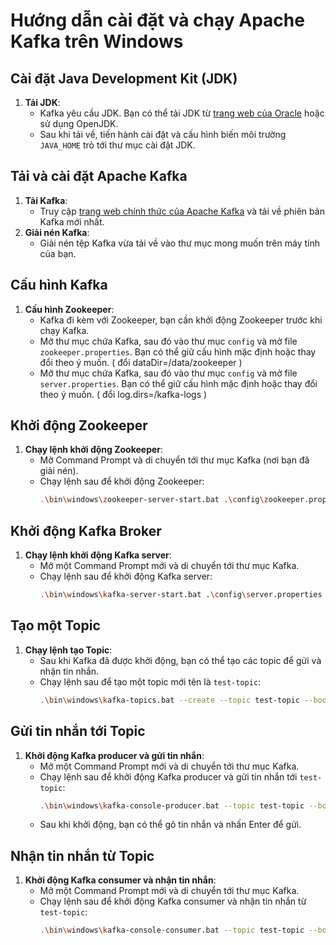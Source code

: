 # Hướng dẫn cài đặt và chạy Apache Kafka trên Windows

## Cài đặt Java Development Kit (JDK)

1. **Tải JDK**:
   - Kafka yêu cầu JDK. Bạn có thể tải JDK từ [trang web của Oracle](https://www.oracle.com/java/technologies/javase-jdk11-downloads.html) hoặc sử dụng OpenJDK.
   - Sau khi tải về, tiến hành cài đặt và cấu hình biến môi trường `JAVA_HOME` trỏ tới thư mục cài đặt JDK.

## Tải và cài đặt Apache Kafka

1. **Tải Kafka**:
   - Truy cập [trang web chính thức của Apache Kafka](https://kafka.apache.org/downloads) và tải về phiên bản Kafka mới nhất.
2. **Giải nén Kafka**:
   - Giải nén tệp Kafka vừa tải về vào thư mục mong muốn trên máy tính của bạn.

## Cấu hình Kafka

1. **Cấu hình Zookeeper**:
   - Kafka đi kèm với Zookeeper, bạn cần khởi động Zookeeper trước khi chạy Kafka.
   - Mở thư mục chứa Kafka, sau đó vào thư mục `config` và mở file `zookeeper.properties`. Bạn có thể giữ cấu hình mặc định hoặc thay đổi theo ý muốn. ( đổi dataDir=/data/zookeeper )
   - Mở thư mục chứa Kafka, sau đó vào thư mục `config` và mở file `server.properties`. Bạn có thể giữ cấu hình mặc định hoặc thay đổi theo ý muốn. ( đổi log.dirs=/kafka-logs )

## Khởi động Zookeeper

1. **Chạy lệnh khởi động Zookeeper**:
   - Mở Command Prompt và di chuyển tới thư mục Kafka (nơi bạn đã giải nén).
   - Chạy lệnh sau để khởi động Zookeeper:
     ```sh
     .\bin\windows\zookeeper-server-start.bat .\config\zookeeper.properties
     ```

## Khởi động Kafka Broker

1. **Chạy lệnh khởi động Kafka server**:
   - Mở một Command Prompt mới và di chuyển tới thư mục Kafka.
   - Chạy lệnh sau để khởi động Kafka server:
     ```sh
     .\bin\windows\kafka-server-start.bat .\config\server.properties
     ```

## Tạo một Topic

1. **Chạy lệnh tạo Topic**:
   - Sau khi Kafka đã được khởi động, bạn có thể tạo các topic để gửi và nhận tin nhắn.
   - Chạy lệnh sau để tạo một topic mới tên là `test-topic`:
     ```sh
     .\bin\windows\kafka-topics.bat --create --topic test-topic --bootstrap-server localhost:9092 --partitions 1 --replication-factor 1
     ```

## Gửi tin nhắn tới Topic

1. **Khởi động Kafka producer và gửi tin nhắn**:
   - Mở một Command Prompt mới và di chuyển tới thư mục Kafka.
   - Chạy lệnh sau để khởi động Kafka producer và gửi tin nhắn tới `test-topic`:
     ```sh
     .\bin\windows\kafka-console-producer.bat --topic test-topic --bootstrap-server localhost:9092
     ```
   - Sau khi khởi động, bạn có thể gõ tin nhắn và nhấn Enter để gửi.

## Nhận tin nhắn từ Topic

1. **Khởi động Kafka consumer và nhận tin nhắn**:
   - Mở một Command Prompt mới và di chuyển tới thư mục Kafka.
   - Chạy lệnh sau để khởi động Kafka consumer và nhận tin nhắn từ `test-topic`:
     ```sh
     .\bin\windows\kafka-console-consumer.bat --topic test-topic --bootstrap-server localhost:9092 --from-beginning  --group nhom_cua_toi
     ```

